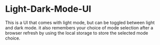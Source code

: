# Light-Dark-Mode-UI
This is a UI that comes with light mode, but can be toggled between light and dark mode.
it also remembers your choice of mode selection after a browser refresh by using the local storage to store the selected mode choice.
